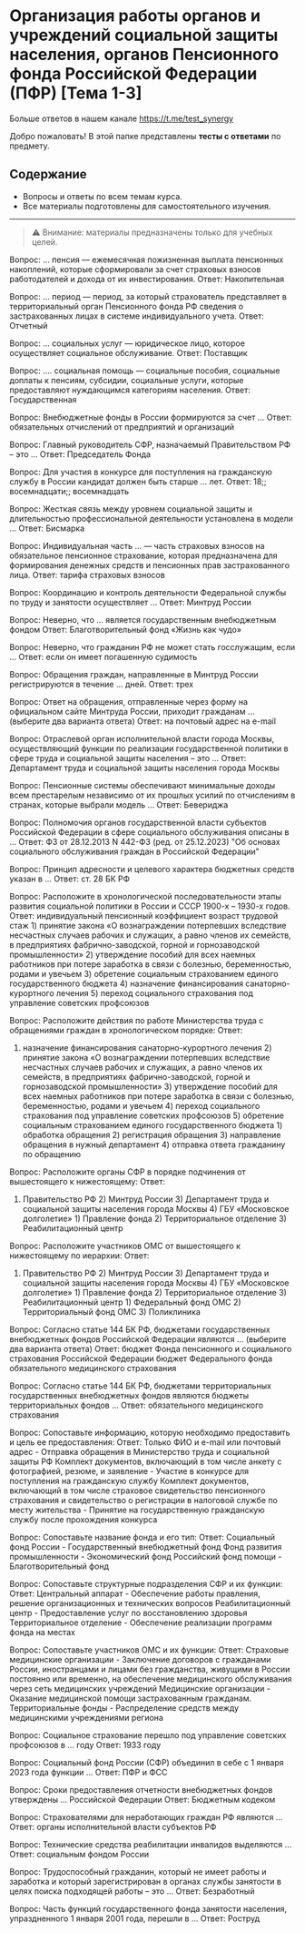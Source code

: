 # Организация работы органов и учреждений социальной защиты населения, органов Пенсионного фонда Российской Федерации (ПФР) [Тема 1-3]

Больше ответов в нашем канале https://t.me/test_synergy

Добро пожаловать! В этой папке представлены **тесты с ответами** по предмету.

## Содержание
- Вопросы и ответы по всем темам курса.
- Все материалы подготовлены для самостоятельного изучения.

---

> ⚠️ Внимание: материалы предназначены только для учебных целей.

Вопрос:
… пенсия — ежемесячная пожизненная выплата пенсионных накоплений, которые сформировали за счет страховых взносов работодателей и дохода от их инвестирования.
Ответ:
Накопительная


Вопрос:
… период — период, за который страхователь представляет в территориальный орган Пенсионного фонда РФ сведения о застрахованных лицах в системе индивидуального учета.
Ответ:
Отчетный


Вопрос:
… социальных услуг — юридическое лицо, которое осуществляет социальное обслуживание.
Ответ:
Поставщик


Вопрос:
…. социальная помощь — социальные пособия, социальные доплаты к пенсиям, субсидии, социальные услуги, которые предоставляют нуждающимся категориям населения.
Ответ:
Государственная


Вопрос:
Внебюджетные фонды в России формируются за счет …
Ответ:
обязательных отчислений от предприятий и организаций


Вопрос:
Главный руководитель СФР, назначаемый Правительством РФ – это …
Ответ:
Председатель Фонда


Вопрос:
Для участия в конкурсе для поступления на гражданскую службу в России кандидат должен быть старше … лет.
Ответ:
18;; восемнадцати;; восемнадцать


Вопрос:
Жесткая связь между уровнем социальной защиты и длительностью профессиональной деятельности установлена в модели …
Ответ:
Бисмарка


Вопрос:
Индивидуальная часть … — часть страховых взносов на обязательное пенсионное страхование, которая предназначена для формирования денежных средств и пенсионных прав застрахованного лица.
Ответ:
тарифа страховых взносов


Вопрос:
Координацию и контроль деятельности Федеральной службы по труду и занятости осуществляет …
Ответ:
Минтруд России


Вопрос:
Неверно, что … является государственным внебюджетным фондом
Ответ:
Благотворительный фонд «Жизнь как чудо»


Вопрос:
Неверно, что гражданин РФ не может стать госслужащим, если …
Ответ:
если он имеет погашенную судимость


Вопрос:
Обращения граждан, направленные в Минтруд России регистрируются в течение … дней.
Ответ:
трех


Вопрос:
Ответ на обращения, отправленные через форму на официальном сайте Минтруда России, приходит гражданам … (выберите два варианта ответа)
Ответ:
на почтовый адрес на e-mail


Вопрос:
Отраслевой орган исполнительной власти города Москвы, осуществляющий функции по реализации государственной политики в сфере труда и социальной защиты населения – это …
Ответ:
Департамент труда и социальной защиты населения города Москвы


Вопрос:
Пенсионные системы обеспечивают минимальные доходы всем престарелым независимо от их прошлых усилий по отчислениям в странах, которые выбрали модель …
Ответ:
Бевериджа


Вопрос:
Полномочия органов государственной власти субъектов Российской Федерации в сфере социального обслуживания описаны в …
Ответ:
ФЗ от 28.12.2013 N 442-ФЗ (ред. от 25.12.2023) "Об основах социального обслуживания граждан в Российской Федерации"


Вопрос:
Принцип адресности и целевого характера бюджетных средств указан в …
Ответ:
ст. 28 БК РФ


Вопрос:
Расположите в хронологической последовательности этапы развития социальной политики в России и СССР 1900-х – 1930-х годов.
Ответ:
индивидуальный пенсионный коэффициент возраст трудовой стаж 1) принятие закона «О вознаграждении потерпевших вследствие несчастных случаев рабочих и служащих, а равно членов их семейств, в предприятиях фабрично-заводской, горной и горнозаводской промышленности» 2) утверждение пособий для всех наемных работников при потере заработка в связи с болезнью, беременностью, родами и увечьем 3) обретение социальным страхованием единого государственного бюджета 4) назначение финансирования санаторно-курортного лечения 5) переход социального страхования под управление советских профсоюзов


Вопрос:
Расположите действия по работе Министерства труда с обращениями граждан в хронологическом порядке:
Ответ:
1) назначение финансирования санаторно-курортного лечения 2) принятие закона «О вознаграждении потерпевших вследствие несчастных случаев рабочих и служащих, а равно членов их семейств, в предприятиях фабрично-заводской, горной и горнозаводской промышленности» 3) утверждение пособий для всех наемных работников при потере заработка в связи с болезнью, беременностью, родами и увечьем 4) переход социального страхования под управление советских профсоюзов 5) обретение социальным страхованием единого государственного бюджета 1) обработка обращения 2) регистрация обращения 3) направление обращения в нужный департамент 4) отправка ответа гражданину по обращению


Вопрос:
Расположите органы СФР в порядке подчинения от вышестоящего к нижестоящему:
Ответ:
1) Правительство РФ 2) Минтруд России 3) Департамент труда и социальной защиты населения города Москвы 4) ГБУ «Московское долголетие» 1) Правление фонда 2) Территориальное отделение 3) Реабилитационный центр


Вопрос:
Расположите участников ОМС от вышестоящего к нижестоящему по иерархии:
Ответ:
1) Правительство РФ 2) Минтруд России 3) Департамент труда и социальной защиты населения города Москвы 4) ГБУ «Московское долголетие» 1) Правление фонда 2) Территориальное отделение 3) Реабилитационный центр 1) Федеральный фонд ОМС 2) Территориальный фонд ОМС 3) Поликлиника


Вопрос:
Согласно статье 144 БК РФ, бюджетами государственных внебюджетных фондов Российской Федерации являются … (выберите два варианта ответа)
Ответ:
бюджет Фонда пенсионного и социального страхования Российской Федерации бюджет Федерального фонда обязательного медицинского страхования


Вопрос:
Согласно статье 144 БК РФ, бюджетами территориальных государственных внебюджетных фондов являются бюджеты территориальных фондов …
Ответ:
обязательного медицинского страхования


Вопрос:
Сопоставьте информацию, которую необходимо предоставить и цель ее предоставления:
Ответ:
Только ФИО и e-mail или почтовый адрес - Отправка обращения в Министерство труда и социальной защиты РФ Комплект документов, включающий в том числе анкету с фотографией, резюме, и заявление - Участие в конкурсе для поступления на гражданскую службу Комплект документов, включающий в том числе страховое свидетельство пенсионного страхования и свидетельство о регистрации в налоговой службе по месту жительства - Принятие на государственную гражданскую службу после прохождения конкурса


Вопрос:
Сопоставьте название фонда и его тип:
Ответ:
Социальный фонд России - Государственный внебюджетный фонд Фонд развития промышленности - Экономический фонд Российский фонд помощи - Благотворительный фонд


Вопрос:
Сопоставьте структурные подразделения СФР и их функции:
Ответ:
Центральный аппарат - Обеспечение работы правления, решение организационных и технических вопросов Реабилитационный центр - Предоставление услуг по восстановлению здоровья Территориальное отделение - Обеспечение реализации программ фонда на местах


Вопрос:
Сопоставьте участников ОМС и их функции:
Ответ:
Страховые медицинские организации - Заключение договоров с гражданами России, иностранцами и лицами без гражданства, живущими в России постоянно или временно, на обеспечение медицинского обслуживания через сеть медицинских учреждений Медицинские организации - Оказание медицинской помощи застрахованным гражданам. Территориальные фонды - Распределение средств между медицинскими учреждениями региона


Вопрос:
Социальное страхование перешло под управление советских профсоюзов в … году
Ответ:
1933 году


Вопрос:
Социальный фонд России (СФР) объединил в себе с 1 января 2023 года функции …
Ответ:
ПФР и ФСС


Вопрос:
Сроки предоставления отчетности внебюджетных фондов утверждены … Российской Федерации
Ответ:
Бюджетным кодеком


Вопрос:
Страхователями для неработающих граждан РФ являются …
Ответ:
органы исполнительной власти субъектов РФ


Вопрос:
Технические средства реабилитации инвалидов выделяются …
Ответ:
социальным фондом России


Вопрос:
Трудоспособный гражданин, который не имеет работы и заработка и который зарегистрирован в органах службы занятости в целях поиска подходящей работы – это …
Ответ:
Безработный


Вопрос:
Часть функций государственного фонда занятости населения, упраздненного 1 января 2001 года, перешли в …
Ответ:
Роструд

